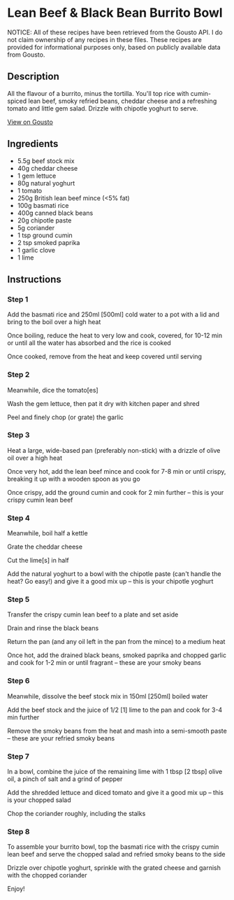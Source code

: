 # Lean Beef & Black Bean Burrito Bowl 

NOTICE: All of these recipes have been retrieved from the Gousto API. I do not claim ownership of any recipes in these files. These recipes are provided for informational purposes only, based on publicly available data from Gousto.

## Description

All the flavour of a burrito, minus the tortilla. You'll top rice with cumin-spiced lean beef, smoky refried beans, cheddar cheese and a refreshing tomato and little gem salad. Drizzle with chipotle yoghurt to serve. 

[View on Gousto](https://www.gousto.co.uk/recipes/cookbook/lean-beef-black-bean-burrito-bowl)

## Ingredients

- 5.5g beef stock mix
- 40g cheddar cheese
- 1 gem lettuce
- 80g natural yoghurt
- 1 tomato
- 250g British lean beef mince (<5% fat)
- 100g basmati rice
- 400g canned black beans
- 20g chipotle paste
- 5g coriander
- 1 tsp ground cumin
- 2 tsp smoked paprika
- 1 garlic clove
- 1 lime

## Instructions


### Step 1

Add the basmati rice and 250ml <span class="text-danger">[500ml] </span>cold water to a pot with a lid and bring to the boil over a high heat

Once boiling, reduce the heat to very low and cook, covered, for 10-12 min or until all the water has absorbed and the rice is cooked

Once cooked, remove from the heat and keep covered until serving


### Step 2

Meanwhile, dice the tomato<span class="text-danger">[es]</span>

Wash the gem lettuce, then pat it dry with kitchen paper and shred

Peel and finely chop (or grate) the garlic


### Step 3

Heat a large, wide-based pan (preferably non-stick) with a drizzle of olive oil over a high heat

Once very hot, add the lean beef mince and cook for 7-8 min or until crispy, breaking it up with a wooden spoon as you go

Once crispy, add the ground cumin and cook for 2 min further – this is your  crispy cumin lean beef


### Step 4

Meanwhile, boil half a kettle

Grate the cheddar cheese

Cut the lime<span class="text-danger">[s]</span> in half

Add the natural yoghurt to a bowl with the chipotle paste (can't handle the heat? Go easy!) and give it a good mix up – this is your chipotle yoghurt


### Step 5

Transfer the crispy cumin lean beef to a plate and set aside

Drain and rinse the black beans

Return the pan (and any oil left in the pan from the mince) to a medium heat

Once hot, add the drained black beans, smoked paprika and chopped garlic and cook for 1-2 min or until fragrant – these are your smoky beans


### Step 6

Meanwhile, dissolve the beef stock mix in 150ml <span class="text-danger">[250ml] </span>boiled water

Add the beef stock and the juice of 1/2 <span class="text-danger">[1] </span>lime to the pan and cook for 3-4 min further

Remove the smoky beans from the heat and mash into a semi-smooth paste – these are your refried smoky beans


### Step 7

In a bowl, combine the juice of the remaining lime with 1 tbsp<span class="text-danger"> [2 tbsp]</span> olive oil, a pinch of salt and a grind of pepper

Add the shredded lettuce and diced tomato and give it a good mix up – this is your chopped salad

Chop the coriander roughly, including the stalks

### Step 8

To assemble your burrito bowl, top the basmati rice with the crispy cumin lean beef and serve the chopped salad and refried smoky beans to the side

Drizzle over chipotle yoghurt, sprinkle with the grated cheese and garnish with the chopped coriander

Enjoy!

